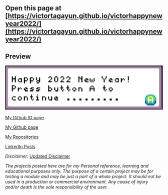 ## Open this page at [https://victortagayun.github.io/victorhappynewyear2022/](https://victortagayun.github.io/victorhappynewyear2022/)

## Preview


![A rendered view of the blocks](https://raw.githubusercontent.com/VictorTagayun/victorhappynewyear2022/master/victorheppynewyear2022.png)


[My Github IO page](https://victortagayun.github.io/)  

[My Github page](https://github.com/VictorTagayun)

[My Repositories](https://github.com/VictorTagayun?tab=repositories)

[LinkedIn Posts](https://www.linkedin.com/in/victortagayun/detail/recent-activity/shares/)  

*Disclaimer:*
[Updated Disclaimer](https://github.com/VictorTagayun/GlobalDisclaimer)

*The projects posted here are for my Personal reference, learning and educational purposes only.*
*The purpose of a certain project may be for testing a module and may be just a part of a whole project.*
*It should not be used in a production or commercial environment.*
*Any cause of injury and/or death is the sole responsibility of the user.*

